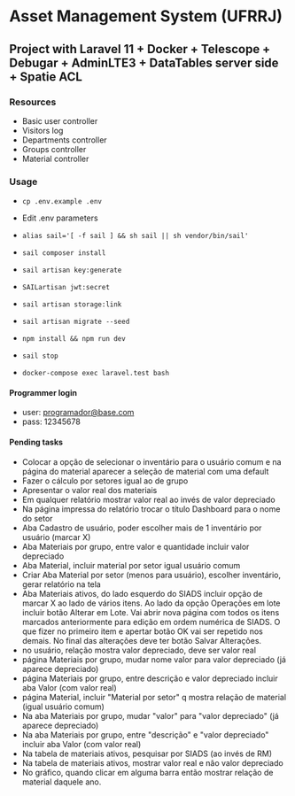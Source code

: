 # Asset Management System (UFRRJ)

## Project with Laravel 11 + Docker + Telescope + Debugar + AdminLTE3 + DataTables server side + Spatie ACL

### Resources

-   Basic user controller
-   Visitors log
-   Departments controller
-   Groups controller
-   Material controller

### Usage

-   `cp .env.example .env`
-   Edit .env parameters
-   `alias sail='[ -f sail ] && sh sail || sh vendor/bin/sail'`
-   `sail composer install`
-   `sail artisan key:generate`
-   `SAILartisan jwt:secret`
-   `sail artisan storage:link`
-   `sail artisan migrate --seed`
-   `npm install && npm run dev`
-   `sail stop`

-   `docker-compose exec laravel.test bash`

#### Programmer login

-   user: <programador@base.com>
-   pass: 12345678

#### Pending tasks

-   Colocar a opção de selecionar o inventário para o usuário comum e na página do material aparecer a seleção de material com uma default
-   Fazer o cálculo por setores igual ao de grupo
-   Apresentar o valor real dos materiais
-   Em qualquer relatório mostrar valor real ao invés de valor depreciado
-   Na página impressa do relatório trocar o título Dashboard para o nome do setor
-   Aba Cadastro de usuário, poder escolher mais de 1 inventário por usuário (marcar X)
-   Aba Materiais por grupo, entre valor e quantidade incluir valor depreciado
-   Aba Material, incluir material por setor igual usuário comum
-   Criar Aba Material por setor (menos para usuário), escolher inventário, gerar relatório na tela
-   Aba Materiais ativos, do lado esquerdo do SIADS incluir opção de marcar X ao lado de vários itens. Ao lado da opção Operações em lote incluir botão Alterar em Lote. Vai abrir nova página com todos os itens marcados anteriormente para edição em ordem numérica de SIADS. O que fizer no primeiro item e apertar botão OK vai ser repetido nos demais. No final das alterações deve ter botão Salvar Alterações.
-   no usuário, relação mostra valor depreciado, deve ser valor real
-   página Materiais por grupo, mudar nome valor para valor depreciado (já aparece depreciado)
-   página Materiais por grupo, entre descrição e valor depreciado incluir aba Valor (com valor real)
-   página Material, incluir "Material por setor" q mostra relação de material (igual usuário comum)
-   Na aba Materiais por grupo, mudar "valor" para "valor depreciado" (já aparece depreciado)
-   Na aba Materiais por grupo, entre "descrição" e "valor depreciado" incluir aba Valor (com valor real)
-   Na tabela de materiais ativos, pesquisar por SIADS (ao invés de RM)
-   Na tabela de materiais ativos, mostrar valor real e não valor depreciado
-   No gráfico, quando clicar em alguma barra então mostrar relação de material daquele ano.
